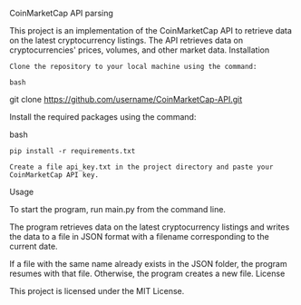 CoinMarketCap API parsing

This project is an implementation of the CoinMarketCap API to retrieve data on the latest cryptocurrency listings. The API retrieves data on cryptocurrencies' prices, volumes, and other market data.
Installation

    Clone the repository to your local machine using the command:

    bash

git clone https://github.com/username/CoinMarketCap-API.git

Install the required packages using the command:

bash

    pip install -r requirements.txt

    Create a file api_key.txt in the project directory and paste your CoinMarketCap API key.

Usage

To start the program, run main.py from the command line.

The program retrieves data on the latest cryptocurrency listings and writes the data to a file in JSON format with a filename corresponding to the current date.

If a file with the same name already exists in the JSON folder, the program resumes with that file. Otherwise, the program creates a new file.
License

This project is licensed under the MIT License.